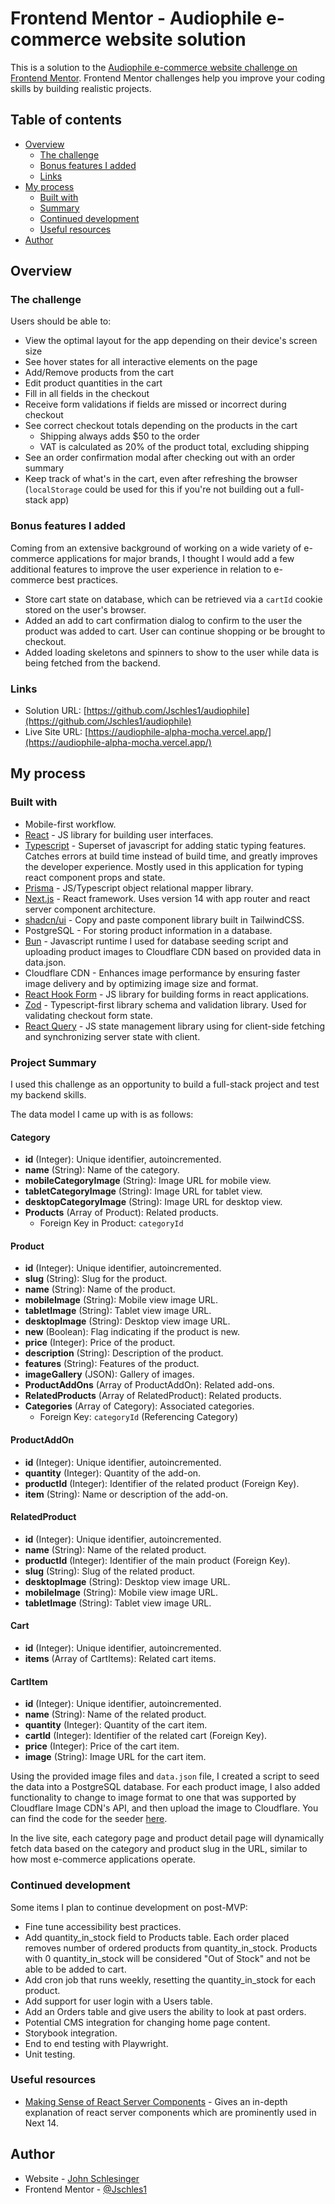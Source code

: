 # Frontend Mentor - Audiophile e-commerce website solution

This is a solution to the [Audiophile e-commerce website challenge on Frontend Mentor](https://www.frontendmentor.io/challenges/audiophile-ecommerce-website-C8cuSd_wx). Frontend Mentor challenges help you improve your coding skills by building realistic projects. 

## Table of contents

- [Overview](#overview)
  - [The challenge](#the-challenge)
  - [Bonus features I added](#bonus-features-i-added)
  - [Links](#links)
- [My process](#my-process)
  - [Built with](#built-with)
  - [Summary](#summary)
  - [Continued development](#continued-development)
  - [Useful resources](#useful-resources)
- [Author](#author)

## Overview

### The challenge

Users should be able to:

- View the optimal layout for the app depending on their device's screen size
- See hover states for all interactive elements on the page
- Add/Remove products from the cart
- Edit product quantities in the cart
- Fill in all fields in the checkout
- Receive form validations if fields are missed or incorrect during checkout
- See correct checkout totals depending on the products in the cart
  - Shipping always adds $50 to the order
  - VAT is calculated as 20% of the product total, excluding shipping
- See an order confirmation modal after checking out with an order summary
- Keep track of what's in the cart, even after refreshing the browser (`localStorage` could be used for this if you're not building out a full-stack app)

### Bonus features I added

Coming from an extensive background of working on a wide variety of e-commerce applications for major brands, I thought I would add a few additional features to improve the user experience in relation to e-commerce best practices.

- Store cart state on database, which can be retrieved via a `cartId` cookie stored on the user's browser.
- Added an add to cart confirmation dialog to confirm to the user the product was added to cart. User can continue shopping or be brought to checkout.
- Added loading skeletons and spinners to show to the user while data is being fetched from the backend.

### Links

- Solution URL: [https://github.com/Jschles1/audiophile](https://github.com/Jschles1/audiophile)
- Live Site URL: [https://audiophile-alpha-mocha.vercel.app/](https://audiophile-alpha-mocha.vercel.app/)

## My process

### Built with

- Mobile-first workflow.
- [React](https://reactjs.org/) - JS library for building user interfaces.
- [Typescript](https://www.typescriptlang.org/) - Superset of javascript for adding static typing features. Catches errors at build time instead of build time, and greatly improves the developer experience. Mostly used in this application for typing react component props and state.
- [Prisma](https://www.prisma.io/) - JS/Typescript object relational mapper library.
- [Next.js](https://nextjs.org/) - React framework. Uses version 14 with app router and react server component architecture.
- [shadcn/ui](https://ui.shadcn.com/) - Copy and paste component library built in TailwindCSS.
- PostgreSQL - For storing product information in a database.
- [Bun](https://bun.sh/) - Javascript runtime I used for database seeding script and uploading product images to Cloudflare CDN based on provided data in data.json.
- Cloudflare CDN - Enhances image performance by ensuring faster image delivery and by optimizing image size and format.
- [React Hook Form](https://react-hook-form.com/) - JS library for building forms in react applications.
- [Zod](https://zod.dev) - Typescript-first library schema and validation library. Used for validating checkout form state.
- [React Query](https://tanstack.com/query/v3/) - JS state management library using for client-side fetching and synchronizing server state with client.

### Project Summary

I used this challenge as an opportunity to build a full-stack project and test my backend skills.

The data model I came up with is as follows:

#### Category
- **id** (Integer): Unique identifier, autoincremented.
- **name** (String): Name of the category.
- **mobileCategoryImage** (String): Image URL for mobile view.
- **tabletCategoryImage** (String): Image URL for tablet view.
- **desktopCategoryImage** (String): Image URL for desktop view.
- **Products** (Array of Product): Related products.
  - Foreign Key in Product: `categoryId`

#### Product
- **id** (Integer): Unique identifier, autoincremented.
- **slug** (String): Slug for the product.
- **name** (String): Name of the product.
- **mobileImage** (String): Mobile view image URL.
- **tabletImage** (String): Tablet view image URL.
- **desktopImage** (String): Desktop view image URL.
- **new** (Boolean): Flag indicating if the product is new.
- **price** (Integer): Price of the product.
- **description** (String): Description of the product.
- **features** (String): Features of the product.
- **imageGallery** (JSON): Gallery of images.
- **ProductAddOns** (Array of ProductAddOn): Related add-ons.
- **RelatedProducts** (Array of RelatedProduct): Related products.
- **Categories** (Array of Category): Associated categories.
  - Foreign Key: `categoryId` (Referencing Category)

#### ProductAddOn
- **id** (Integer): Unique identifier, autoincremented.
- **quantity** (Integer): Quantity of the add-on.
- **productId** (Integer): Identifier of the related product (Foreign Key).
- **item** (String): Name or description of the add-on.

#### RelatedProduct
- **id** (Integer): Unique identifier, autoincremented.
- **name** (String): Name of the related product.
- **productId** (Integer): Identifier of the main product (Foreign Key).
- **slug** (String): Slug of the related product.
- **desktopImage** (String): Desktop view image URL.
- **mobileImage** (String): Mobile view image URL.
- **tabletImage** (String): Tablet view image URL.

#### Cart
- **id** (Integer): Unique identifier, autoincremented.
- **items** (Array of CartItems): Related cart items.

#### CartItem
- **id** (Integer): Unique identifier, autoincremented.
- **name** (String): Name of the related product.
- **quantity** (Integer): Quantity of the cart item.
- **cartId** (Integer): Identifier of the related cart (Foreign Key).
- **price** (Integer): Price of the cart item.
- **image** (String): Image URL for the cart item.

Using the provided image files and `data.json` file, I created a script to seed the data into a PostgreSQL database. For each product image, I also added functionality to change to image format to one that was supported by Cloudflare Image CDN's API, and then upload the image to Cloudflare. You can find the code for the seeder [here](https://github.com/Jschles1/audiophile-seeder).

In the live site, each category page and product detail page will dynamically fetch data based on the category and product slug in the URL, similar to how most e-commerce applications operate.

### Continued development

Some items I plan to continue development on post-MVP:
- Fine tune accessibility best practices.
- Add quantity_in_stock field to Products table. Each order placed removes number of ordered products from quantity_in_stock. Products with 0 quantity_in_stock will be considered "Out of Stock" and not be able to be added to cart.
- Add cron job that runs weekly, resetting the quantity_in_stock for each product.
- Add support for user login with a Users table.
- Add an Orders table and give users the ability to look at past orders.
- Potential CMS integration for changing home page content.
- Storybook integration.
- End to end testing with Playwright.
- Unit testing.

### Useful resources

- [Making Sense of React Server Components](https://www.joshwcomeau.com/react/server-components/) - Gives an in-depth explanation of react server components which are prominently used in Next 14.

## Author

- Website - [John Schlesinger](https://jschles-portfolio.vercel.app/)
- Frontend Mentor - [@Jschles1](https://www.frontendmentor.io/profile/Jschles1)
